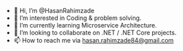 - 👋 Hi, I’m @HasanRahimzade
- 👀 I’m interested in Coding & problem solving.
- 🌱 I’m currently learning Microservice Architecture.
- 💞️ I’m looking to collaborate on .NET / .NET Core projects.
- 📫 How to reach me via hasan.rahimzade84@gmail.com

<!---
HasanRahimzade/HasanRahimzade is a ✨ special ✨ repository because its `README.md` (this file) appears on your GitHub profile.
You can click the Preview link to take a look at your changes.
--->
